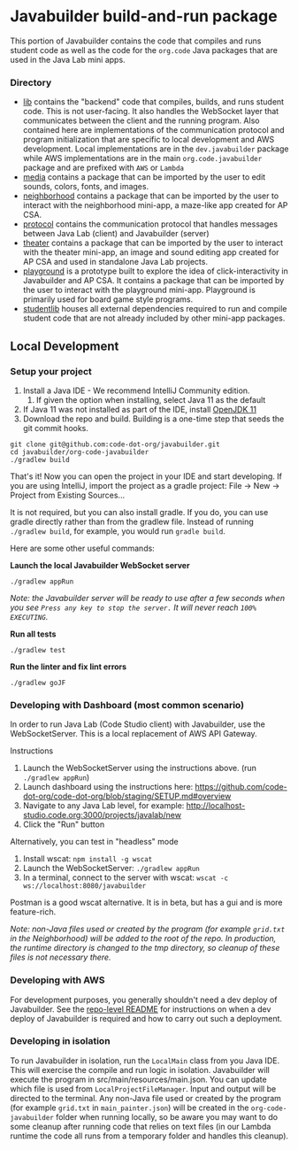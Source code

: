 # Javabuilder build-and-run package
This portion of Javabuilder contains the code that compiles and runs student code as well
as the code for the `org.code` Java packages that are used in the Java Lab mini apps.

### Directory
* [lib](https://github.com/code-dot-org/javabuilder/tree/main/org-code-javabuilder/lib)
  contains the "backend" code that compiles, builds, and runs student code. This is not
  user-facing. It also handles the WebSocket layer that communicates between the client
  and the running program. Also contained here are implementations of the communication
  protocol and program initialization that are specific to local development and AWS
  development. Local implementations are in the `dev.javabuilder` package while AWS
  implementations are in the main `org.code.javabuilder` package and are prefixed with
  `AWS` or `Lambda`
* [media](https://github.com/code-dot-org/javabuilder/tree/main/org-code-javabuilder/media)
  contains a package that can be imported by the user to edit sounds, colors, fonts, and
  images.
* [neighborhood](https://github.com/code-dot-org/javabuilder/tree/main/org-code-javabuilder/neighborhood)
  contains a package that can be imported by the user to interact with the neighborhood
  mini-app, a maze-like app created for AP CSA.
* [protocol](https://github.com/code-dot-org/javabuilder/tree/main/org-code-javabuilder/protocol)
  contains the communication protocol that handles messages between Java Lab (client) and
  Javabuilder (server)
* [theater](https://github.com/code-dot-org/javabuilder/tree/main/org-code-javabuilder/theater)
  contains a package that can be imported by the user to interact with the theater 
  mini-app, an image and sound editing app created for AP CSA and used in standalone Java
  Lab projects.
* [playground](https://github.com/code-dot-org/javabuilder/tree/main/org-code-javabuilder/playground)
  is a prototype built to explore the idea of click-interactivity in Javabuilder and AP
  CSA. It contains a package that can be imported by the user to interact with the playground
  mini-app. Playground is primarily used for board game style programs.
* [studentlib](https://github.com/code-dot-org/javabuilder/tree/main/org-code-javabuilder/studentlib)
  houses all external dependencies required to run and compile student code that are not already
  included by other mini-app packages.

## Local Development
### Setup your project
1. Install a Java IDE - We recommend IntelliJ Community edition.
    1. If given the option when installing, select Java 11 as the default
1. If Java 11 was not installed as part of the IDE, install 
   [OpenJDK 11](https://jdk.java.net/java-se-ri/11)
1. Download the repo and build. Building is a one-time step that seeds the git commit
   hooks.
```
git clone git@github.com:code-dot-org/javabuilder.git
cd javabuilder/org-code-javabuilder
./gradlew build
```
That's it! Now you can open the project in your IDE and start developing. If you are
using IntelliJ, import the project as a gradle project: File -> New -> Project from
Existing Sources...

It is not required, but you can also install gradle. If you do, you can use gradle
directly rather than from the gradlew file. Instead of running `./gradlew build`, for
example, you would run `gradle build`.

Here are some other useful commands:

**Launch the local Javabuilder WebSocket server**
```
./gradlew appRun
```
*Note: the Javabuilder server will be ready to use after a few seconds when you see
`Press any key to stop the server.` It will never reach `100% EXECUTING`.*

**Run all tests**
```
./gradlew test
```

**Run the linter and fix lint errors**
```
./gradlew goJF
```

### Developing with Dashboard (most common scenario)
In order to run Java Lab (Code Studio client) with Javabuilder, use the WebSocketServer.
This is a local replacement of AWS API Gateway. 

Instructions
1. Launch the WebSocketServer using the instructions above. (run `./gradlew appRun`)
1. Launch dashboard using the instructions here: 
   https://github.com/code-dot-org/code-dot-org/blob/staging/SETUP.md#overview 
1. Navigate to any Java Lab level, for example: 
   http://localhost-studio.code.org:3000/projects/javalab/new
1. Click the "Run" button

Alternatively, you can test in "headless" mode
1. Install wscat: `npm install -g wscat`
1. Launch the WebSocketServer: `./gradlew appRun`
1. In a terminal, connect to the server with wscat: 
   `wscat -c ws://localhost:8080/javabuilder`

Postman is a good wscat alternative. It is in beta, but has a gui and is more
feature-rich.

_Note: non-Java files used or created by the program (for example `grid.txt` in the
Neighborhood) will be added to the root of the repo. In production, the runtime directory
is changed to the tmp directory, so cleanup of these files is not necessary there._

### Developing with AWS
For development purposes, you generally shouldn't need a dev deploy of Javabuilder. See
the 
[repo-level README](https://github.com/code-dot-org/javabuilder/blob/main/README.md#dev-deploy-of-javabuilder)
for instructions on when a dev deploy of Javabuilder is required and how to carry out
such a deployment.

### Developing in isolation
To run Javabuilder in isolation, run the `LocalMain` class from you Java IDE. This will
exercise the compile and run logic in isolation. Javabuilder will execute the program in
src/main/resources/main.json. You can update which file is used from 
`LocalProjectFileManager`. Input and output will be directed to the terminal. Any 
non-Java file used or created by the program (for example `grid.txt` in 
`main_painter.json`) will be created in the `org-code-javabuilder` folder when running
locally, so be aware you may want to do some cleanup after running code that relies on
text files (in our Lambda runtime the code all runs from a temporary folder and handles
this cleanup).
